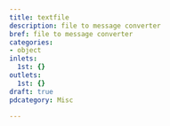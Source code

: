 ```yaml
---
title: textfile
description: file to message converter
bref: file to message converter
categories:
- object
inlets:
  1st: {}
outlets:
  1st: {}
draft: true
pdcategory: Misc

---
```


